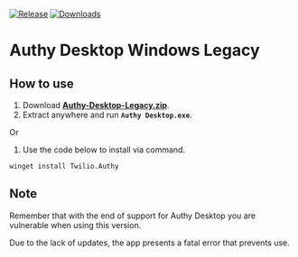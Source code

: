 [![Release](https://img.shields.io/github/v/release/KaioHSG/authy-desktop-windows-legacy)](https://github.com/KaioHSG/authy-desktop-windows-legacy/releases/latest)
[![Downloads](https://img.shields.io/github/downloads/KaioHSG/authy-desktop-legacy/total)](https://github.com/KaioHSG/authy-desktop-legacy/releases)

# Authy Desktop Windows Legacy

## How to use

1. Download [**Authy-Desktop-Legacy.zip**](https://github.com/KaioHSG/authy-desktop-legacy/releases/latest).
2. Extract anywhere and run **`Authy Desktop.exe`**.

Or

1. Use the code below to install via command.

``` console
winget install Twilio.Authy
```

## Note

Remember that with the end of support for Authy Desktop you are vulnerable when using this version.

Due to the lack of updates, the app presents a fatal error that prevents use.
